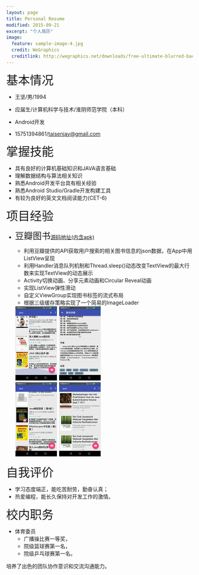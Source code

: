 ```yaml
---
layout: page
title: Personal Resume
modified: 2015-09-21
excerpt: "个人简历"
image:
  feature: sample-image-4.jpg
  credit: WeGraphics
  creditlink: http://wegraphics.net/downloads/free-ultimate-blurred-background-pack/
---
```


<font size='6'>基本情况</font>

- 王坚/男/1994

- 应届生/计算机科学与技术/淮阴师范学院（本科）

- Android开发

- 15751394861/taisenjay@gmail.com

<font size='6'>掌握技能</font>

- 具有良好的计算机基础知识和JAVA语言基础
- 理解数据结构与算法相关知识
- 熟悉Android开发平台具有相关经验
- 熟悉Android Studio/Gradle开发构建工具
- 有较为良好的英文文档阅读能力(CET-6)

<font size='6'>项目经验</font>
	
- <font size='5'>豆瓣图书</font>[源码地址(内含apk)](http://taisenjay.com/files/DoubanBooks.zip)
	- 利用豆瓣提供的API获取用户搜索的相关图书信息的json数据，在App中用ListView呈现
	- 利用Handler消息队列机制和Thread.sleep()动态改变TextView的最大行数来实现TextView的动态展示
	- Activity切换动画、分享元素动画和Circular Reveal动画
	- 实现ListView弹性滑动
	- 自定义ViewGroup实现图书标签的流式布局
	- 根据三级缓存策略实现了一个简易的ImageLoader

 	<div class='row'>
        <img src='/images/dbb1.gif' width="112px" height="200px" style='border: #f1f1f1 solid 1px'/>
        <img src='/images/dbb2.gif' width="112px" height="200px"style='border: #f1f1f1 solid 1px'/>
    </div>

	<div class='row'>
        <img src='/images/dbb3.gif' width="112px" height="200px" style='border: #f1f1f1 solid 1px'/>
        <img src='/images/dbb4.gif' width="112px" height="200px"style='border: #f1f1f1 solid 1px'/>
    </div>

<font size='6'>自我评价</font>

- 学习态度端正，能吃苦耐劳，勤奋认真；
- 热爱编程，能长久保持对开发工作的激情。

<font size='6'>校内职务</font>

- 体育委员
	- 广播操比赛一等奖，
	- 院级篮球赛第一名，
	- 院级乒乓球赛第一名。

培养了出色的团队协作意识和交流沟通能力。

